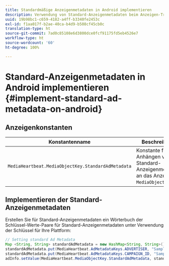 ```yaml
---
title: Standardmäßige Anzeigenmetadaten in Android implementieren
description: Verwendung von Standard-Anzeigenmetadaten beim Anzeigen-Tracking in Android.
uuid: 19b98bc1-c659-4182-a4ff-b3340fe2453c
exl-id: f1aa017f-b2ae-40ca-b4d9-b508cf45cb0c
translation-type: ht
source-git-commit: 7ad0c85108e6d3800dce0fcf91175fd5eb4526e7
workflow-type: ht
source-wordcount: '60'
ht-degree: 100%

---
```


# Standard-Anzeigenmetadaten in Android implementieren {#implement-standard-ad-metadata-on-android}

## Anzeigenkonstanten

| Konstantenname | Beschreibung   |
|---|---|
| `MediaHeartbeat.MediaObjectKey.StandardAdMetadata` | Konstante für das Anhängen von Standard-Anzeigenmetadaten an das Anzeigen-`MediaObject`. |

## Implementieren der Standard-Anzeigenmetadaten

Erstellen Sie für Standard-Anzeigenmetadaten ein Wörterbuch der Schlüssel-Werte-Paare für Standard-Anzeigenmetadaten unter Verwendung der Schlüssel für Ihre Plattform:

```java
// Setting standard Ad Metadata 
Map <String, String> standardAdMetadata = new HashMap<String, String>(); 
standardAdMetadata.put(MediaHeartbeat.AdMetadataKeys.ADVERTISER, "Sample Advertiser"); 
standardAdMetadata.put(MediaHeartbeat.AdMetadataKeys.CAMPAIGN_ID, "Sample Campaign"); 
adInfo.setValue(MediaHeartbeat.MediaObjectKey.StandardAdMetadata, standardAdMetadata); 
```
